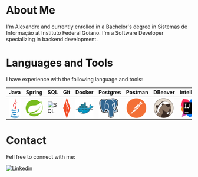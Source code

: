 # About Me


I'm Alexandre and currently enrolled in a Bachelor's degree in Sistemas de Informação at Instituto Federal Goiano.
I'm a Software Developer specializing in backend development.

# Languages and Tools

I have experience with the following language and tools:

| Java | Spring | SQL | Git | Docker | Postgres | Postman | DBeaver | intelliJ |
|-----|-----|-----|-----|-----|-----|-----|-----|-----|
  | <img align="center" alt="Java" height="55" width="55" src="https://raw.githubusercontent.com/devicons/devicon/master/icons/java/java-original.svg"> | <img align="center" alt="Spring" hheight="55" width="55" src="https://raw.githubusercontent.com/devicons/devicon/master/icons/spring/spring-original.svg"> | <img align="center" alt="SQL" height="55" width="55" src="https://cdn.jsdelivr.net/gh/devicons/devicon@latest/icons/azuresqldatabase/azuresqldatabase-original.svg"> | <img align="center" alt="Git" height="55" width="55" src="https://raw.githubusercontent.com/devicons/devicon/master/icons/git/git-original.svg"> | <img align="center" alt="Docker" height="55" width="55" src="https://raw.githubusercontent.com/devicons/devicon/master/icons/docker/docker-original.svg"> | <img align="center" alt="PostgreSQL" height="55" width="55" src="https://raw.githubusercontent.com/devicons/devicon/master/icons/postgresql/postgresql-original.svg"> | <img align="center" alt="Postman" height="55" width="55" src="https://raw.githubusercontent.com/devicons/devicon/master/icons/postman/postman-original.svg"> | <img align="center" alt="DBeaver" height="55" width="55" src="https://raw.githubusercontent.com/devicons/devicon/master/icons/dbeaver/dbeaver-original.svg"> | <img align="center" alt="IntelliJ" height="55" width="55" src="https://raw.githubusercontent.com/devicons/devicon/master/icons/intellij/intellij-original.svg"> |

# Contact

Fell free to connect with me: 
        
[![Linkedin](https://img.shields.io/badge/LinkedIn-0077B5?style=for-the-badge&logo=linkedin&logoColor=white)](https://www.linkedin.com/in/alexandre-n-4963361a4/)
